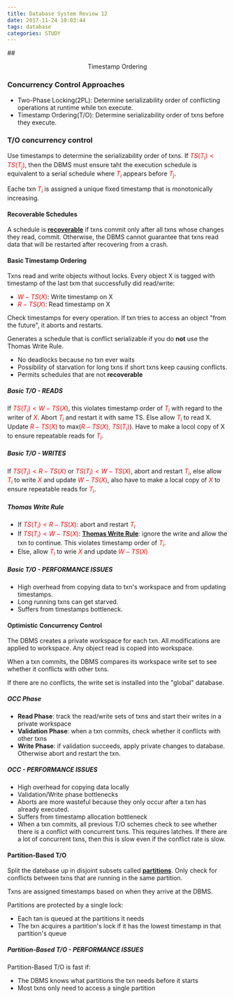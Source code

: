 ```yaml
---
title: Database System Review 12
date: 2017-11-24 10:03:44
tags: database
categories: STUDY
---
```

##<center> Timestamp Ordering </center>

<!--more-->
### Concurrency Control Approaches
- Two-Phase Locking(2PL): Determine serializability order of conflicting operations at runtime while txn execute.
- Timestamp Ordering(T/O): Determine serializability order of txns before they execute.

### T/O concurrency control
Use timestamps to determine the serializability order of txns. If <font style="color:red;">$TS(T_{i})<TS(T_{j})$</font>, then the DBMS must ensure taht the execution schedule is equivalent to a serial schedule where <font style="color:red;">$T_{i}$</font> appears before <font style="color:red;">$T_{j}$</font>.

Eache txn <font style="color:red;">$T_{i}$</font> is assigned a unique fixed timestamp that is monotonically increasing.

#### Recoverable Schedules
A schedule is <u>**recoverable**</u> if txns commit only after all txns whose changes they read, commit. Otherwise, the DBMS cannot guarantee that txns read data that will be restarted after recovering from a crash.

#### Basic Timestamp Ordering
Txns read and write objects without locks. Every object X is tagged with timestamp of the last txm that successfully did read/write:

- <font style="color:red;">$W-TS(X)$</font>: Write timestamp on X
- <font style="color:red;">$R-TS(X)$</font>: Read timestamp on X

Check timestamps for every operation. If txn tries to access an object "from the future", it aborts and restarts.

Generates a schedule that is conflict serializable if you do **not** use the Thomas Write Rule.

- No deadlocks because no txn ever waits
- Possibility of starvation for long txns if short txns keep causing conflicts.
- Permits schedules that are not **recoverable**

##### Basic T/O - READS
If <font style="color:red;">$TS(T_{i})<W-TS(X)$</font>, this violates timestamp order of <font style="color:red;">$T_{i}$</font> with regard to the writer of <font style="color:red;">$X$</font>. Abort <font style="color:red;">$T_{i}$</font> and restart it with same TS. Else allow <font style="color:red;">$T_{i}$</font> to read X. Update <font style="color:red;">$R-TS(X)$</font> to max(<font style="color:red;">$R-TS(X),\ TS(T_{i})$</font>). Have to make a locol copy of X to ensure repeatable reads for <font style="color:red;">$T_{i}$</font>.

##### Basic T/O - WRITES
If <font style="color:red;">$TS(T_{i})<R-TS(X)$</font> or <font style="color:red;">$TS(T_{i})<W-TS(X)$</font>, abort and restart <font style="color:red;">$T_{i}$</font>, else allow <font style="color:red;">$T_{i}$</font> to write <font style="color:red;">$X$</font> and update <font style="color:red;">$W-TS(X)$</font>, also have to make a local copy of <font style="color:red;">$X$</font> to ensure repeatable reads for <font style="color:red;">$T_{i}$</font>.

##### Thomas Write Rule
- If <font style="color:red;">$TS(T_{i})<R-TS(X)$</font>: abort and restart <font style="color:red;">$T_{i}$</font>
- If <font style="color:red;">$TS(T_{i})<W-TS(X)$</font>: <u>**Thomas Write Rule**</u>: ignore the write and allow the txn to continue. This violates timestamp order of <font style="color:red;">$T_{i}$</font>.
- Else, allow <font style="color:red;">$T_{i}$</font> to wrie <font style="color:red;">$X$</font> and update <font style="color:red;">$W-TS(X)$</font>

##### Basic T/O - PERFORMANCE ISSUES
- High overhead from copying data to txn's workspace and from updating timestamps.
- Long running txns can get starved.
- Suffers from timestamps bottleneck.

#### Optimistic Concurrency Control
The DBMS creates a private workspace for each txn. All modifications are applied to workspace. Any object read is copied into workspace.

When a txn commits, the DBMS compares its workspace write set to see whether it conflicts with other txns.

If there are no conflicts, the write set is installed into the "global" database.

##### OCC Phase
- **Read Phase**: track the read/write sets of txns and start their writes in a private workspace
- **Validation Phase**: when a txn commits, check whether it conflicts with other txns
- **Write Phase**: if validation succeeds, apply private changes to database. Otherwise abort and restart the txn.

##### OCC -  PERFORMANCE ISSUES
- High overhead for copying data locally
- Validation/Write phase bottlenecks
- Aborts are more wasteful because they only occur after a txn has already executed.
- Suffers from timestamp allocation bottleneck
- When a txn commits, all previous T/O schemes check to see whether there is a conflict with concurrent txns. This requires latches. If there are a lot of concurrent txns, then this is slow even if the conflict rate is slow.

#### Partition-Based T/O
Split the datebase up in disjoint subsets called <u>**partitions**</u>. Only check for conflicts between txns that are running in the same partition.

Txns are assigned timestamps based on when they arrive at the DBMS.

Partitions are protected by a single lock:

- Each tan is queued at the partitions it needs
- The txn acquires a partition's lock if it has the lowest timestamp in that partition's queue

##### Partition-Based T/O - PERFORMANCE ISSUES
Partition-Based T/O is fast if:

- The DBMS knows what partitions the txn needs before it starts
- Most txns only need to access a single partition

